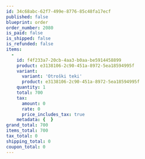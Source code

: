```yaml
---
id: 34c68abc-62f7-499e-8776-85c48fa17ecf
published: false
blueprint: order
order_number: 2080
is_paid: false
is_shipped: false
is_refunded: false
items:
  -
    id: f4f233a7-20cb-4aa3-b0aa-be5914458899
    product: e3138106-2c90-451a-8972-5ea18594995f
    variant:
      variant: 'Otroški teki'
      product: e3138106-2c90-451a-8972-5ea18594995f
    quantity: 1
    total: 700
    tax:
      amount: 0
      rate: 0
      price_includes_tax: true
    metadata: {  }
grand_total: 700
items_total: 700
tax_total: 0
shipping_total: 0
coupon_total: 0
---
```

